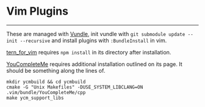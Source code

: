 # Vim Plugins
-------------

These are managed with [Vundle](https://github.com/gmaric/vundle),
init vundle with `git submodule update --init --recursive` and install plugins
with `:BundleInstall` in vim.

[tern_for_vim](https://github.com/marijnh/tern_for_vim) requires `npm install`
in its directory after installation.

[YouCompleteMe](https://github.com/Valloric/YouCompleteMe) requires additional
installation outlined on its page. It should be something along the lines of.

```
mkdir ycmbuild && cd ycmbuild
cmake -G "Unix Makefiles" -DUSE_SYSTEM_LIBCLANG=ON .vim/bundle/YouCompleteMe/cpp
make ycm_support_libs
```
